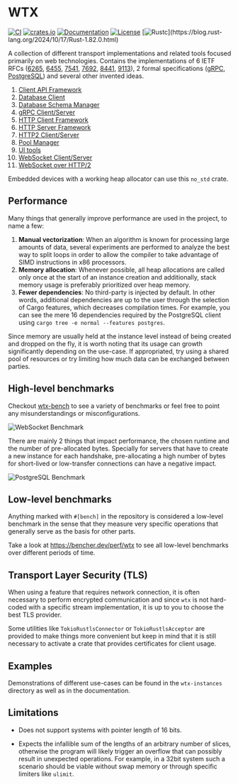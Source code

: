 # WTX 

[![CI](https://github.com/c410-f3r/wtx/workflows/CI/badge.svg)](https://github.com/c410-f3r/wtx/actions?query=workflow%3ACI)
[![crates.io](https://img.shields.io/crates/v/wtx.svg)](https://crates.io/crates/wtx)
[![Documentation](https://docs.rs/wtx/badge.svg)](https://docs.rs/wtx)
[![License](https://img.shields.io/badge/license-APACHE2-blue.svg)](https://github.com/c410-f3r/wtx/blob/main/LICENSE)
[![Rustc](https://img.shields.io/badge/rustc-1.82-lightgray")](https://blog.rust-lang.org/2024/10/17/Rust-1.82.0.html)

A collection of different transport implementations and related tools focused primarily on web technologies. Contains the implementations of 6 IETF RFCs ([6265](https://datatracker.ietf.org/doc/html/rfc6265), [6455](https://datatracker.ietf.org/doc/html/rfc6455), [7541](https://datatracker.ietf.org/doc/html/rfc7541), [7692](https://datatracker.ietf.org/doc/html/rfc7692), [8441](https://datatracker.ietf.org/doc/html/rfc8441), [9113](https://datatracker.ietf.org/doc/html/rfc9113)), 2 formal specifications ([gRPC](https://github.com/grpc/grpc/blob/master/doc/PROTOCOL-HTTP2.md), [PostgreSQL](https://www.postgresql.org/docs/current/protocol.html)) and several other invented ideas.

1. [Client API Framework](https://c410-f3r.github.io/wtx/client-api-framework/index.html)
2. [Database Client](https://c410-f3r.github.io/wtx/database-client/index.html)
3. [Database Schema Manager](https://c410-f3r.github.io/wtx/database-schema-manager/index.html)
4. [gRPC Client/Server](https://c410-f3r.github.io/wtx/grpc/index.html)
5. [HTTP Client Framework](https://c410-f3r.github.io/wtx/http-client-framework/index.html)
6. [HTTP Server Framework](https://c410-f3r.github.io/wtx/http-server-framework/index.html)
7. [HTTP2 Client/Server](https://c410-f3r.github.io/wtx/http2/index.html)
8. [Pool Manager](https://c410-f3r.github.io/wtx/pool/index.html)
9. [UI tools](https://c410-f3r.github.io/wtx/ui-tools/index.html)
10. [WebSocket Client/Server](https://c410-f3r.github.io/wtx/web-socket/index.html)
11. [WebSocket over HTTP/2](https://c410-f3r.github.io/wtx/web-socket-over-http2/index.html)

Embedded devices with a working heap allocator can use this `no_std` crate.

## Performance

Many things that generally improve performance are used in the project, to name a few:

1. **Manual vectorization**: When an algorithm is known for processing large amounts of data, several experiments are performed to analyze the best way to split loops in order to allow the compiler to take advantage of SIMD instructions in x86 processors.
2. **Memory allocation**: Whenever possible, all heap allocations are called only once at the start of an instance creation and additionally, stack memory usage is preferably prioritized over heap memory.
3. **Fewer dependencies**: No third-party is injected by default. In other words, additional dependencies are up to the user through the selection of Cargo features, which decreases compilation times. For example, you can see the mere 16 dependencies required by the PostgreSQL client using `cargo tree -e normal --features postgres`.

Since memory are usually held at the instance level instead of being created and dropped on the fly, it is worth noting that its usage can growth significantly depending on the use-case. If appropriated, try using a shared pool of resources or try limiting how much data can be exchanged between parties.

## High-level benchmarks

Checkout [wtx-bench](https://c410-f3r.github.io/wtx-bench/) to see a variety of benchmarks or feel free to point any misunderstandings or misconfigurations.

![WebSocket Benchmark](https://i.imgur.com/Iv2WzJV.jpg)

There are mainly 2 things that impact performance, the chosen runtime and the number of pre-allocated bytes. Specially for servers that have to create a new instance for each handshake, pre-allocating a high number of bytes for short-lived or low-transfer connections can have a negative impact.

![PostgreSQL Benchmark](https://i.imgur.com/vf2tYxY.jpg)

## Low-level benchmarks

Anything marked with `#[bench]` in the repository is considered a low-level benchmark in the sense that they measure very specific operations that generally serve as the basis for other parts.

Take a look at <https://bencher.dev/perf/wtx> to see all low-level benchmarks over different periods of time.

## Transport Layer Security (TLS)

When using a feature that requires network connection, it is often necessary to perform encrypted communication and since `wtx` is not hard-coded with a specific stream implementation, it is up to you to choose the best TLS provider.

Some utilities like `TokioRustlsConnector` or `TokioRustlsAcceptor` are provided to make things more convenient but keep in mind that it is still necessary to activate a crate that provides certificates for client usage.

## Examples

Demonstrations of different use-cases can be found in the `wtx-instances` directory as well as in the documentation.

## Limitations

* Does not support systems with pointer length of 16 bits.

* Expects the infallible sum of the lengths of an arbitrary number of slices, otherwise the program will likely trigger an overflow that can possibly result in unexpected operations. For example, in a 32bit system such a scenario should be viable without swap memory or through specific limiters like `ulimit`.
